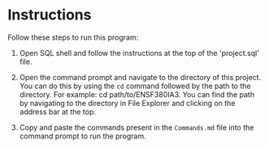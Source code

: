 # Instructions

Follow these steps to run this program:

1. Open SQL shell and follow the instructions at the top of the 'project.sql' file.

2. Open the command prompt and navigate to the directory of this project. You can do this by using the `cd` command followed by the path to the directory. For example: cd path/to/ENSF380IA3. 
  You can find the path by navigating to the directory in File Explorer and clicking on the address bar at the top.

3. Copy and paste the commands present in the `Commands.md` file into the command prompt to run the program.
